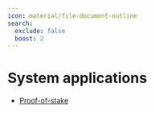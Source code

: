 ```yaml
---
icon: material/file-document-outline
search:
  exclude: false
  boost: 2
---
```


# System applications

- [Proof-of-stake](./proof_of_stake.md)